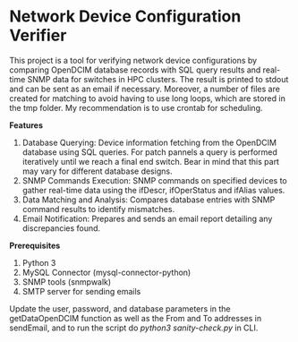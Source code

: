 # Network Device Configuration Verifier

This project is a tool for verifying network device configurations by comparing OpenDCIM database records with SQL query results and real-time SNMP data for switches in HPC clusters. The result is printed to stdout and can be sent as an email if necessary. Moreover, a number of files are created for matching to avoid having to use long loops, which are stored in the tmp folder. My recommendation is to use crontab for scheduling.

**Features**

1. Database Querying: Device information fetching from the OpenDCIM database using SQL queries. For patch pannels a query is performed iteratively until we reach a final end switch. Bear in mind that this part may vary for different database designs.
2. SNMP Commands Execution: SNMP commands on specified devices to gather real-time data using the ifDescr, ifOperStatus and ifAlias values.
3. Data Matching and Analysis: Compares database entries with SNMP command results to identify mismatches.
4. Email Notification: Prepares and sends an email report detailing any discrepancies found.

**Prerequisites**

1. Python 3
2. MySQL Connector (mysql-connector-python)
3. SNMP tools (snmpwalk)
4. SMTP server for sending emails

Update the user, password, and database parameters in the getDataOpenDCIM function as well as the From and To addresses in sendEmail, and to run the script do *python3 sanity-check.py* in CLI.
